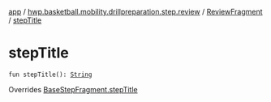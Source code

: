 [app](../../index.md) / [hwp.basketball.mobility.drillpreparation.step.review](../index.md) / [ReviewFragment](index.md) / [stepTitle](.)

# stepTitle

`fun stepTitle(): `[`String`](https://kotlinlang.org/api/latest/jvm/stdlib/kotlin/-string/index.html)

Overrides [BaseStepFragment.stepTitle](../../hwp.basketball.mobility.drillpreparation.step/-base-step-fragment/step-title.md)

